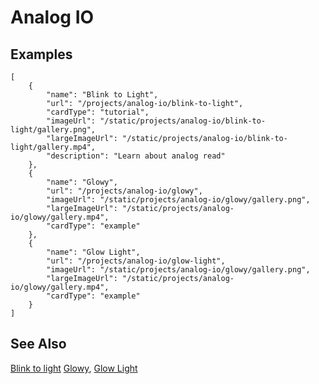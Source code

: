 # Analog IO

## Examples

```codecard
[
    {
        "name": "Blink to Light",
        "url": "/projects/analog-io/blink-to-light",
        "cardType": "tutorial",
        "imageUrl": "/static/projects/analog-io/blink-to-light/gallery.png",
        "largeImageUrl": "/static/projects/analog-io/blink-to-light/gallery.mp4",
        "description": "Learn about analog read"
    },    
    {
        "name": "Glowy",
        "url": "/projects/analog-io/glowy",
        "imageUrl": "/static/projects/analog-io/glowy/gallery.png",
        "largeImageUrl": "/static/projects/analog-io/glowy/gallery.mp4",
        "cardType": "example"
    },
    {
        "name": "Glow Light",
        "url": "/projects/analog-io/glow-light",
        "imageUrl": "/static/projects/analog-io/glowy/gallery.png",
        "largeImageUrl": "/static/projects/analog-io/glowy/gallery.mp4",
        "cardType": "example"
    }
]
```

## See Also

[Blink to light](/projects/analog-io/blink-to-light)
[Glowy](/projects/analog-io/glowy),
[Glow Light](/projects/analog-io/glow-light)

